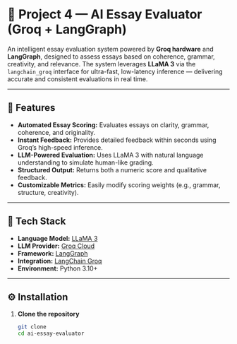 # 🧠 Project 4 — AI Essay Evaluator (Groq + LangGraph)

An intelligent essay evaluation system powered by **Groq hardware** and **LangGraph**, designed to assess essays based on coherence, grammar, creativity, and relevance. The system leverages **LLaMA 3** via the `langchain_groq` interface for ultra-fast, low-latency inference — delivering accurate and consistent evaluations in real time.

---

## 🚀 Features

- **Automated Essay Scoring:** Evaluates essays on clarity, grammar, coherence, and originality.
- **Instant Feedback:** Provides detailed feedback within seconds using Groq’s high-speed inference.
- **LLM-Powered Evaluation:** Uses LLaMA 3 with natural language understanding to simulate human-like grading.
- **Structured Output:** Returns both a numeric score and qualitative feedback.
- **Customizable Metrics:** Easily modify scoring weights (e.g., grammar, structure, creativity).

---

## 🧩 Tech Stack

- **Language Model:** [LLaMA 3](https://ai.meta.com/llama/)
- **LLM Provider:** [Groq Cloud](https://groq.com)
- **Framework:** [LangGraph](https://python.langchain.com/docs/langgraph/)
- **Integration:** [LangChain Groq](https://python.langchain.com/docs/integrations/llms/groq)
- **Environment:** Python 3.10+

---

## ⚙️ Installation

1. **Clone the repository**
   ```bash
   git clone
   cd ai-essay-evaluator
